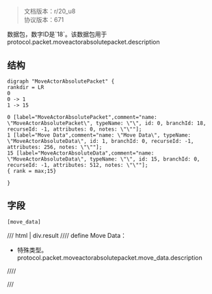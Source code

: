 # <!-- md:samp MoveActorAbsolutePacket -->

> 文档版本：r/20_u8<br/>协议版本：671

<!-- md:samp MoveActorAbsolutePacket -->数据包，数字ID是`18`。该数据包用于protocol.packet.moveactorabsolutepacket.description

## 结构

```viz
digraph "MoveActorAbsolutePacket" {
rankdir = LR
0
0 -> 1
1 -> 15

0 [label="MoveActorAbsolutePacket",comment="name: \"MoveActorAbsolutePacket\", typeName: \"\", id: 0, branchId: 18, recurseId: -1, attributes: 0, notes: \"\""];
1 [label="Move Data",comment="name: \"Move Data\", typeName: \"MoveActorAbsoluteData\", id: 1, branchId: 0, recurseId: -1, attributes: 256, notes: \"\""];
15 [label="MoveActorAbsoluteData",comment="name: \"MoveActorAbsoluteData\", typeName: \"\", id: 15, branchId: 0, recurseId: -1, attributes: 512, notes: \"\""];
{ rank = max;15}

}

```

## 字段

```title='MoveActorAbsolutePacket'
[move_data]
```

/// html | div.result
//// define
Move Data：[<!-- md:samp MoveActorAbsoluteData -->](../types/moveactorabsolutedata.md)

- 特殊类型。protocol.packet.moveactorabsolutepacket.move_data.description


////

///

